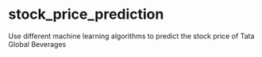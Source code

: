 # stock_price_prediction
Use different machine learning algorithms to predict the stock price of Tata Global Beverages
